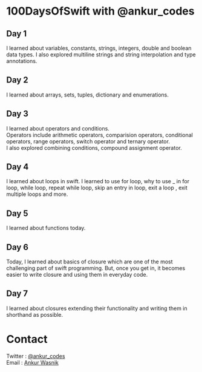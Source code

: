 # 100DaysOfSwift with @ankur\_codes
## Day 1
I learned about variables, constants, strings, integers, double and boolean data types. I also explored multiline strings and string interpolation and type annotations. 

## Day 2
I learned about arrays, sets, tuples, dictionary and enumerations.

## Day 3
I learned about operators and conditions. \
Operators include arithmetic operators, comparision operators, conditional operators, range operators, switch operator and ternary operator. \
I also explored combining conditions, compound assignment operator.

## Day 4
I learned about loops in swift. I learned to use for loop, why to use _ in for loop, while loop, repeat while loop, skip an entry in loop, exit a loop , exit multiple loops and more.

## Day 5
I learned about functions today. 

## Day 6
Today, I learned about basics of closure which are one of the most challenging part of swift programming. But, once you get in, it becomes easier to write closure and using them in everyday code.
## Day 7
 I learned about closures extending their functionality and writing them in shorthand as possible.
# Contact 
Twitter : [@ankur\_codes](https://twitter.com/ankur_codes) \
Email   : [Ankur Wasnik](mailto:ankurwasnik@icloud.com)
